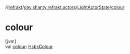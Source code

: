 //[refrakt](../../../index.md)/[dev.shanty.refrakt.actors](../index.md)/[LightActorState](index.md)/[colour](colour.md)

# colour

[jvm]\
val [colour](colour.md): [HsbkColour](../../dev.shanty.refrakt.models/-hsbk-colour/index.md)
